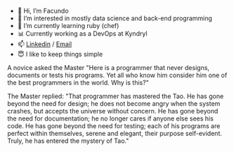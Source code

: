 

- 👋 Hi, I’m Facundo
- 👀 I’m interested in mostly data science and back-end programming
- 🌱 I’m currently learning ruby (chef) 
- 📊 Currently working as a DevOps at Kyndryl
- 📫 [Linkedin](https://www.linkedin.com/in/facundoma/) / [Email](mailto:facu_martinez98@hotmail.com) 
- 😇 I like to keep things simple


A novice asked the Master "Here is a programmer that never designs, documents or tests his programs. Yet all who know him consider him one of the best programmers in the world. Why is this?"

The Master replied: "That programmer has mastered the Tao. He has gone beyond the need for design; he does not become angry when the system crashes, but accepts the universe without concern. He has gone beyond the need for documentation; he no longer cares if anyone else sees his code. He has gone beyond the need for testing; each of his programs are perfect within themselves, serene and elegant, their purpose self-evident. Truly, he has entered the mystery of Tao." 

<!---
facundomartinezabeldano/facundomartinezabeldano is a ✨ special ✨ repository because its `README.md` (this file) appears on your GitHub profile.
You can click the Preview link to take a look at your changes.
--->
